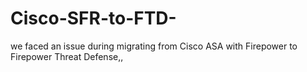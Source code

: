 # Cisco-SFR-to-FTD-
we faced an issue during migrating from Cisco ASA with Firepower to Firepower Threat Defense,,

